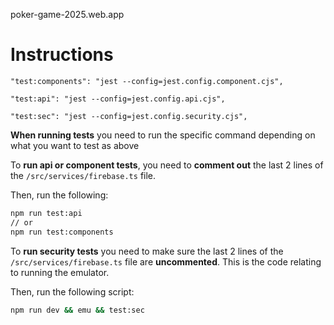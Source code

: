 poker-game-2025.web.app

# Instructions

    "test:components": "jest --config=jest.config.component.cjs",

    "test:api": "jest --config=jest.config.api.cjs",

    "test:sec": "jest --config=jest.config.security.cjs",

**When running tests** you need to run the specific command depending on what you want to test as above

To **run api or component tests**, you need to **comment out** the last 2 lines of the `/src/services/firebase.ts` file.

Then, run the following:
```bash
npm run test:api
// or
npm run test:components
```

To **run security tests** you need to make sure the last 2 lines of the `/src/services/firebase.ts` file are **uncommented**. This is the code relating to running the emulator.

Then, run the following script:

```bash
npm run dev && emu && test:sec
```
